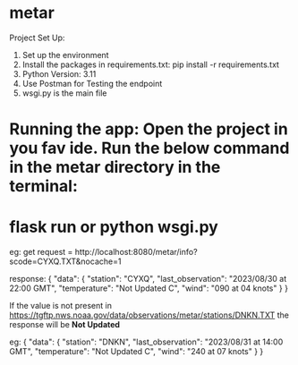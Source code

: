 # metar
Project Set Up:

1. Set up the environment
2. Install the packages in requirements.txt: 
pip install -r requirements.txt 
3. Python Version: 3.11
4. Use Postman for Testing the endpoint
5. wsgi.py is the main file

Running the app: Open the project in you fav ide. 
Run the below command in the metar directory in the terminal:
===========================
flask run or python wsgi.py
===========================
eg: 
get request = http://localhost:8080/metar/info?scode=CYXQ.TXT&nocache=1

response:
{
    "data": {
        "station": "CYXQ",
        "last_observation": "2023/08/30 at 22:00 GMT",
        "temperature": "Not Updated C",
        "wind": "090 at 04 knots"
    }
}

If the value is not present in https://tgftp.nws.noaa.gov/data/observations/metar/stations/DNKN.TXT
the response will be **Not Updated**

eg: 
{
    "data": {
        "station": "DNKN",
        "last_observation": "2023/08/31 at 14:00 GMT",
        "temperature": "Not Updated C",
        "wind": "240 at 07 knots"
    }
}